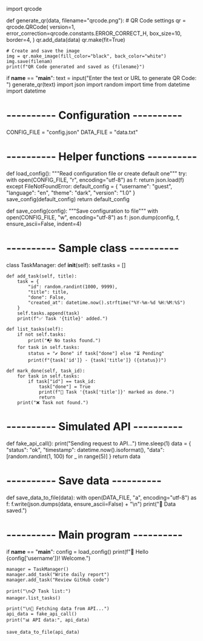 import qrcode

def generate_qr(data, filename="qrcode.png"):
    # QR Code settings
    qr = qrcode.QRCode(
        version=1,
        error_correction=qrcode.constants.ERROR_CORRECT_H,
        box_size=10,
        border=4,
    )
    qr.add_data(data)
    qr.make(fit=True)

    # Create and save the image
    img = qr.make_image(fill_color="black", back_color="white")
    img.save(filenam)
    print(f"QR Code generated and saved as {filename}")

if __name__ == "__main__":
    text = input("Enter the text or URL to generate QR Code: ")
    generate_qr(text)
import json
import random
import time
from datetime import datetime

# ---------- Configuration ----------
CONFIG_FILE = "config.json"
DATA_FILE = "data.txt"

# ---------- Helper functions ----------
def load_config():
    """Read configuration file or create default one"""
    try:
        with open(CONFIG_FILE, "r", encoding="utf-8") as f:
            return json.load(f)
    except FileNotFoundError:
        default_config = {
            "username": "guest",
            "language": "en",
            "theme": "dark",
            "version": "1.0"
        }
        save_config(default_config)
        return default_config

def save_config(config):
    """Save configuration to file"""
    with open(CONFIG_FILE, "w", encoding="utf-8") as f:
        json.dump(config, f, ensure_ascii=False, indent=4)

# ---------- Sample class ----------
class TaskManager:
    def __init__(self):
        self.tasks = []

    def add_task(self, title):
        task = {
            "id": random.randint(1000, 9999),
            "title": title,
            "done": False,
            "created_at": datetime.now().strftime("%Y-%m-%d %H:%M:%S")
        }
        self.tasks.append(task)
        print(f"✅ Task '{title}' added.")

    def list_tasks(self):
        if not self.tasks:
            print("📭 No tasks found.")
        for task in self.tasks:
            status = "✔️ Done" if task["done"] else "⏳ Pending"
            print(f"{task['id']} - {task['title']} ({status})")

    def mark_done(self, task_id):
        for task in self.tasks:
            if task["id"] == task_id:
                task["done"] = True
                print(f"🎯 Task '{task['title']}' marked as done.")
                return
        print("❌ Task not found.")

# ---------- Simulated API ----------
def fake_api_call():
    print("Sending request to API...")
    time.sleep(1)
    data = {
        "status": "ok",
        "timestamp": datetime.now().isoformat(),
        "data": [random.randint(1, 100) for _ in range(5)]
    }
    return data

# ---------- Save data ----------
def save_data_to_file(data):
    with open(DATA_FILE, "a", encoding="utf-8") as f:
        f.write(json.dumps(data, ensure_ascii=False) + "\n")
    print("💾 Data saved.")

# ---------- Main program ----------
if __name__ == "__main__":
    config = load_config()
    print(f"👋 Hello {config['username']}! Welcome.")

    manager = TaskManager()
    manager.add_task("Write daily report")
    manager.add_task("Review GitHub code")

    print("\n📋 Task list:")
    manager.list_tasks()

    print("\n📡 Fetching data from API...")
    api_data = fake_api_call()
    print("📊 API data:", api_data)

    save_data_to_file(api_data)
